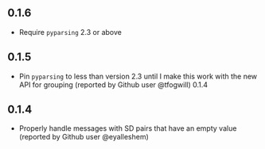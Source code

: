 0.1.6
-----
- Require `pyparsing` 2.3 or above

0.1.5
-----
- Pin `pyparsing` to less than version 2.3 until I make this work with the new API for grouping (reported by Github user @tfogwill) 0.1.4

0.1.4
-----
- Properly handle messages with SD pairs that have an empty value (reported by Github user @eyalleshem)
